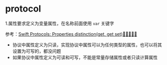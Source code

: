 # protocol

1.属性要求定义为变量属性，在名称前面使用 `var` 关键字

参考：[Swift Protocols: Properties distinction(get, get set)🏃🏻‍♀️🏃🏻](<https://medium.com/@chetan15aga/swift-protocols-properties-distinction-get-get-set-32a34a7f16e9>)

+ 协议中属性定义为只读，实现协议中属性可以为任何类型的属性，也可以将其设置为可写的，都没问题
+ 如果协议中属性定义为可读和可写，不能是常量存储属性或者只读计算属性

